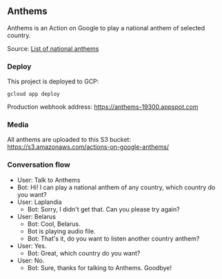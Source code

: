 ## Anthems

Anthems is an Action on Google to play a national anthem of selected country.

Source: [List of national anthems](https://en.wikipedia.org/wiki/List_of_national_anthems)

### Deploy

This project is deployed to GCP:

```
gcloud app deploy
```

Production webhook address: https://anthems-19300.appspot.com

### Media

All anthems are uploaded to this S3 bucket: https://s3.amazonaws.com/actions-on-google-anthems/

### Conversation flow

- User: Talk to Anthems
- Bot: Hi! I can play a national anthem of any country, which country do you want?
- User: Laplandia
  - Bot: Sorry, I didn't get that. Can you please try again?
- User: Belarus
  - Bot: Cool, Belarus.
  - Bot is playing audio file.
  - Bot: That's it, do you want to listen another country anthem?
- User: Yes.
  - Bot: Great, which country do you want?
- User: No.
  - Bot: Sure, thanks for talking to Anthems. Goodbye!